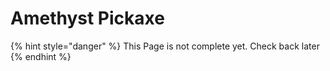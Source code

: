 # Amethyst Pickaxe

{% hint style="danger" %}
This Page is not complete yet. Check back later
{% endhint %}

